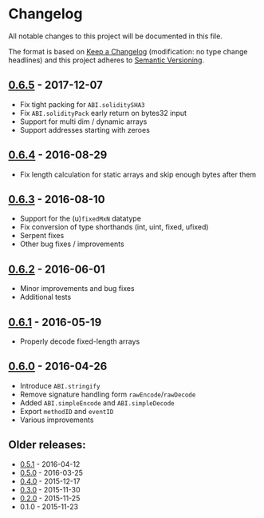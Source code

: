 # Changelog
All notable changes to this project will be documented in this file.

The format is based on [Keep a Changelog](http://keepachangelog.com/en/1.0.0/) 
(modification: no type change headlines) and this project adheres to 
[Semantic Versioning](http://semver.org/spec/v2.0.0.html).

## [0.6.5] - 2017-12-07
- Fix tight packing for ``ABI.soliditySHA3``
- Fix ``ABI.solidityPack`` early return on bytes32 input
- Support for multi dim / dynamic arrays
- Support addresses starting with zeroes

[0.6.5]: https://github.com/ethereumjs/ethereumjs-abi/compare/v0.6.4...v0.6.5

## [0.6.4] - 2016-08-29
- Fix length calculation for static arrays and skip enough bytes after them

[0.6.4]: https://github.com/ethereumjs/ethereumjs-abi/compare/v0.6.3...v0.6.4

## [0.6.3] - 2016-08-10
- Support for the (u)``fixedMxN`` datatype
- Fix conversion of type shorthands (int, uint, fixed, ufixed)
- Serpent fixes
- Other bug fixes / improvements

[0.6.3]: https://github.com/ethereumjs/ethereumjs-abi/compare/v0.6.2...v0.6.3

## [0.6.2] - 2016-06-01
- Minor improvements and bug fixes
- Additional tests

[0.6.2]: https://github.com/ethereumjs/ethereumjs-abi/compare/v0.6.1...v0.6.2

## [0.6.1] - 2016-05-19
- Properly decode fixed-length arrays

[0.6.1]: https://github.com/ethereumjs/ethereumjs-abi/compare/v0.6.0...v0.6.1

## [0.6.0] - 2016-04-26
- Introduce ``ABI.stringify``
- Remove signature handling form ``rawEncode``/``rawDecode``
- Added ``ABI.simpleEncode`` and ``ABI.simpleDecode``
- Export ``methodID`` and ``eventID``
- Various improvements

[0.6.0]: https://github.com/ethereumjs/ethereumjs-abi/compare/v0.5.1...v0.6.0

## Older releases:

- [0.5.1](https://github.com/ethereumjs/ethereumjs-abi/compare/v0.5.0...v0.5.1) - 2016-04-12
- [0.5.0](https://github.com/ethereumjs/ethereumjs-abi/compare/v0.4.0...v0.5.0) - 2016-03-25
- [0.4.0](https://github.com/ethereumjs/ethereumjs-abi/compare/v0.3.0...v0.4.0) - 2015-12-17
- [0.3.0](https://github.com/ethereumjs/ethereumjs-abi/compare/v0.2.0...v0.3.0) - 2015-11-30
- [0.2.0](https://github.com/ethereumjs/ethereumjs-abi/compare/v0.1.0...v0.2.0) - 2015-11-25
- 0.1.0 - 2015-11-23


